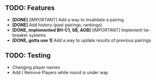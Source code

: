 ## TODO: Features

- **[DONE]** [IMPORTANT] Add a way to invalidate a pairing.        
- **[DONE]** Add history (past pairings, rankings)
- **[DONE, implemented BH-C1, SB, AOB]** [IMPORTANT] Implement tie-breaker systems
- **[DONE, gotta use 1]** Add a way to update results of previous pairings

## TODO: Testing
- Changing player names
- Add / Remove Players while round is under way
